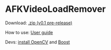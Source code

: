 # AFKVideoLoadRemover
Download: [.zip (v0.1 pre-release)](https://github.com/Lachlan-GitHub/AFKVideoLoadRemover/releases/tag/v0.1)

How to use: [User guide](https://github.com/Lachlan-GitHub/AFKVideoLoadRemover/blob/main/UserGuide/UserGuide.pdf)

Devs: [install OpenCV](https://youtu.be/trXs2r6xSnI) and [Boost](https://youtu.be/TEF5U1AaIV8)
